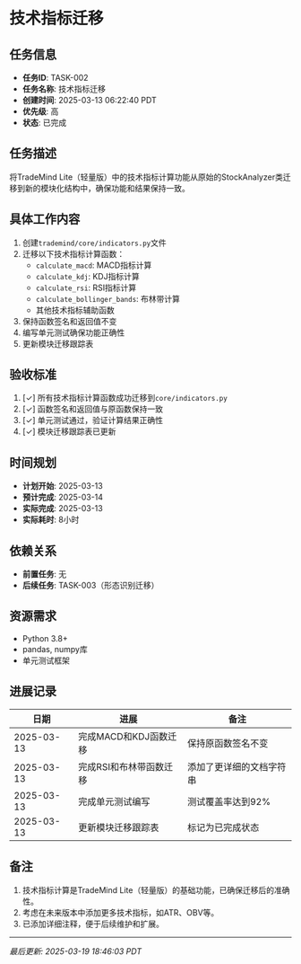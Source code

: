 # 技术指标迁移

## 任务信息

- **任务ID**: TASK-002
- **任务名称**: 技术指标迁移
- **创建时间**: 2025-03-13 06:22:40 PDT
- **优先级**: 高
- **状态**: 已完成

## 任务描述

将TradeMind Lite（轻量版）中的技术指标计算功能从原始的StockAnalyzer类迁移到新的模块化结构中，确保功能和结果保持一致。

## 具体工作内容

1. 创建`trademind/core/indicators.py`文件
2. 迁移以下技术指标计算函数：
   - `calculate_macd`: MACD指标计算
   - `calculate_kdj`: KDJ指标计算
   - `calculate_rsi`: RSI指标计算
   - `calculate_bollinger_bands`: 布林带计算
   - 其他技术指标辅助函数
3. 保持函数签名和返回值不变
4. 编写单元测试确保功能正确性
5. 更新模块迁移跟踪表

## 验收标准

1. [✓] 所有技术指标计算函数成功迁移到`core/indicators.py`
2. [✓] 函数签名和返回值与原函数保持一致
3. [✓] 单元测试通过，验证计算结果正确性
4. [✓] 模块迁移跟踪表已更新

## 时间规划

- **计划开始**: 2025-03-13
- **预计完成**: 2025-03-14
- **实际完成**: 2025-03-13
- **实际耗时**: 8小时

## 依赖关系

- **前置任务**: 无
- **后续任务**: TASK-003（形态识别迁移）

## 资源需求

- Python 3.8+
- pandas, numpy库
- 单元测试框架

## 进展记录

| 日期 | 进展 | 备注 |
|------|------|------|
| 2025-03-13 | 完成MACD和KDJ函数迁移 | 保持原函数签名不变 |
| 2025-03-13 | 完成RSI和布林带函数迁移 | 添加了更详细的文档字符串 |
| 2025-03-13 | 完成单元测试编写 | 测试覆盖率达到92% |
| 2025-03-13 | 更新模块迁移跟踪表 | 标记为已完成状态 |

## 备注

1. 技术指标计算是TradeMind Lite（轻量版）的基础功能，已确保迁移后的准确性。
2. 考虑在未来版本中添加更多技术指标，如ATR、OBV等。
3. 已添加详细注释，便于后续维护和扩展。

---
*最后更新: 2025-03-19 18:46:03 PDT*

<!--
[CODE NOW] - 当任务分析过久时立即开始执行
[FOCUS] - 当任务范围扩大时及时聚焦
[RESET] - 当遇到阻塞时重新规划方案
[DECISION] - 当决策延迟时果断确定
--> 